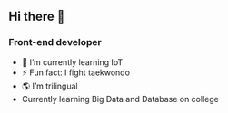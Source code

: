 ## Hi there 👋

### Front-end developer
- 🌱 I’m currently learning IoT 
- ⚡ Fun fact: I fight taekwondo
- 🌎 I’m trilingual
- Currently learning Big Data and Database on college
